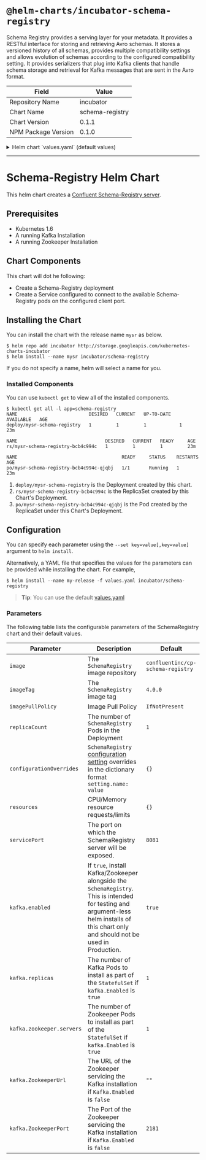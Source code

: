 # `@helm-charts/incubator-schema-registry`

Schema Registry provides a serving layer for your metadata. It provides a RESTful interface for storing and retrieving Avro schemas. It stores a versioned history of all schemas, provides multiple compatibility settings and allows evolution of schemas according to the configured compatibility setting. It provides serializers that plug into Kafka clients that handle schema storage and retrieval for Kafka messages that are sent in the Avro format.

| Field               | Value           |
| ------------------- | --------------- |
| Repository Name     | incubator       |
| Chart Name          | schema-registry |
| Chart Version       | 0.1.1           |
| NPM Package Version | 0.1.0           |

<details>

<summary>Helm chart `values.yaml` (default values)</summary>

```yaml
# Default values for Confluent Schema-Registry
# This is a YAML-formatted file.
# Declare name/value pairs to be passed into your templates.
# name: value

## schema-registry repository
image: 'confluentinc/cp-schema-registry'
## The container tag to use
imageTag: '4.0.0'
## Specify a imagePullPolicy
## ref: http://kubernetes.io/docs/user-guide/images/#pre-pulling-images
imagePullPolicy: 'IfNotPresent'

## Number of Schema Registry Pods to Deploy
replicaCount: 1

## Schema Registry Settings Overrides
## Configuration Options can be found here: https://docs.confluent.io/current/schema-registry/docs/config.html
configurationOverrides: {}

## Configure resource requests and limits
## ref: http://kubernetes.io/docs/user-guide/compute-resources/
## Confluent has production deployment guidelines here:
## ref: https://github.com/confluentinc/schema-registry/blob/master/docs/deployment.rst
##
resources:
  {}
  # limits:
  #  cpu: 100m
  #  memory: 128Mi
  # requests:
  #  cpu: 100m
  #  memory: 128Mi

## The port on which the SchemaRegistry will be available and serving requests
servicePort: 8081

## Kafka Settings
kafka:
  ## This is enabled only to allow installations of this chart without arguments
  enabled: true
  ## Install only a single Kafka pod in the StatefulSet
  Replicas: 1
  ## Install only a single Zookeeper pod in the StatefulSet
  zookeeper:
    Servers: 1
  ## If `Kafka.Enabled` is `false`, the Zookeeper url servicing the Kafka cluster must be provided
  zookeeperUrl: ''
  ## If `Kafka.Enabled` is `false`, the Zookeeper port servicing the Kafka cluster must be provided
  zookeeperPort: 2181
```

</details>

---

# Schema-Registry Helm Chart

This helm chart creates a [Confluent Schema-Registry server](https://github.com/confluentinc/schema-registry).

## Prerequisites

- Kubernetes 1.6
- A running Kafka Installation
- A running Zookeeper Installation

## Chart Components

This chart will dot he following:

- Create a Schema-Registry deployment
- Create a Service configured to connect to the available Schema-Registry pods on the configured
  client port.

## Installing the Chart

You can install the chart with the release name `mysr` as below.

```console
$ helm repo add incubator http://storage.googleapis.com/kubernetes-charts-incubator
$ helm install --name mysr incubator/schema-registry
```

If you do not specify a name, helm will select a name for you.

### Installed Components

You can use `kubectl get` to view all of the installed components.

```console{%raw}
$ kubectl get all -l app=schema-registry
NAME                          DESIRED   CURRENT   UP-TO-DATE   AVAILABLE   AGE
deploy/mysr-schema-registry   1         1         1            1           23m

NAME                                DESIRED   CURRENT   READY     AGE
rs/mysr-schema-registry-bcb4c994c   1         1         1         23m

NAME                                      READY     STATUS    RESTARTS   AGE
po/mysr-schema-registry-bcb4c994c-qjqbj   1/1       Running   1          23m
```

1. `deploy/mysr-schema-registry` is the Deployment created by this chart.
1. `rs/mysr-schema-registry-bcb4c994c` is the ReplicaSet created by this Chart's Deployment.
1. `po/mysr-schema-registry-bcb4c994c-qjqbj` is the Pod created by the ReplicaSet under this Chart's Deployment.

## Configuration

You can specify each parameter using the `--set key=value[,key=value]` argument to `helm install`.

Alternatively, a YAML file that specifies the values for the parameters can be provided while installing the chart. For example,

```console
$ helm install --name my-release -f values.yaml incubator/schema-registry
```

> **Tip**: You can use the default [values.yaml](values.yaml)

### Parameters

The following table lists the configurable parameters of the SchemaRegistry chart and their default values.

| Parameter                 | Description                                                                                                                                                                                          | Default                           |
| ------------------------- | ---------------------------------------------------------------------------------------------------------------------------------------------------------------------------------------------------- | --------------------------------- |
| `image`                   | The `SchemaRegistry` image repository                                                                                                                                                                | `confluentinc/cp-schema-registry` |
| `imageTag`                | The `SchemaRegistry` image tag                                                                                                                                                                       | `4.0.0`                           |
| `imagePullPolicy`         | Image Pull Policy                                                                                                                                                                                    | `IfNotPresent`                    |
| `replicaCount`            | The number of `SchemaRegistry` Pods in the Deployment                                                                                                                                                | `1`                               |
| `configurationOverrides`  | `SchemaRegistry` [configuration setting](https://github.com/confluentinc/schema-registry/blob/master/docs/config.rst#configuration-options) overrides in the dictionary format `setting.name: value` | `{}`                              |
| `resources`               | CPU/Memory resource requests/limits                                                                                                                                                                  | `{}`                              |
| `servicePort`             | The port on which the SchemaRegistry server will be exposed.                                                                                                                                         | `8081`                            |
| `kafka.enabled`           | If `true`, install Kafka/Zookeeper alongside the `SchemaRegistry`. This is intended for testing and argument-less helm installs of this chart only and should not be used in Production.             | `true`                            |
| `kafka.replicas`          | The number of Kafka Pods to install as part of the `StatefulSet` if `kafka.Enabled` is `true`                                                                                                        | `1`                               |
| `kafka.zookeeper.servers` | The number of Zookeeper Pods to install as part of the `StatefulSet` if `kafka.Enabled` is `true`                                                                                                    | `1`                               |
| `kafka.ZookeeperUrl`      | The URL of the Zookeeper servicing the Kafka installation if `Kafka.Enabled` is `false`                                                                                                              | `""`                              |
| `kafka.ZookeeperPort`     | The Port of the Zookeeper servicing the Kafka installation if `Kafka.Enabled` is `false`                                                                                                             | `2181`                            |
